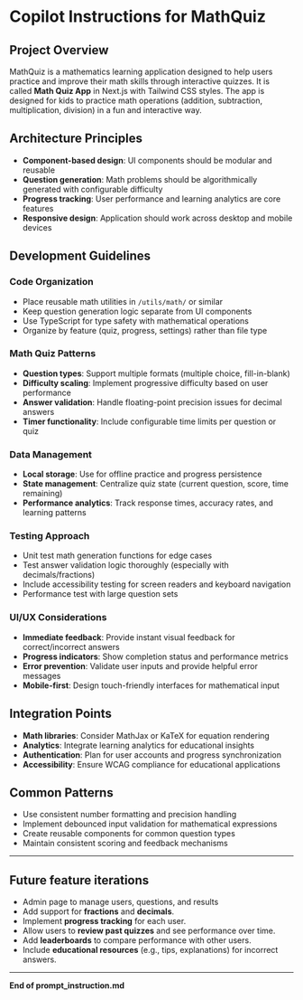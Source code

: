 # Copilot Instructions for MathQuiz

## Project Overview
MathQuiz is a mathematics learning application designed to help users practice and improve their math skills through interactive quizzes. It is called **Math Quiz App** in Next.js with Tailwind CSS styles. The app is designed for kids to practice math operations (addition, subtraction, multiplication, division) in a fun and interactive way.


## Architecture Principles
- **Component-based design**: UI components should be modular and reusable
- **Question generation**: Math problems should be algorithmically generated with configurable difficulty
- **Progress tracking**: User performance and learning analytics are core features
- **Responsive design**: Application should work across desktop and mobile devices

## Development Guidelines

### Code Organization
- Place reusable math utilities in `/utils/math/` or similar
- Keep question generation logic separate from UI components
- Use TypeScript for type safety with mathematical operations
- Organize by feature (quiz, progress, settings) rather than file type

### Math Quiz Patterns
- **Question types**: Support multiple formats (multiple choice, fill-in-blank)
- **Difficulty scaling**: Implement progressive difficulty based on user performance
- **Answer validation**: Handle floating-point precision issues for decimal answers
- **Timer functionality**: Include configurable time limits per question or quiz

### Data Management
- **Local storage**: Use for offline practice and progress persistence
- **State management**: Centralize quiz state (current question, score, time remaining)
- **Performance analytics**: Track response times, accuracy rates, and learning patterns

### Testing Approach
- Unit test math generation functions for edge cases
- Test answer validation logic thoroughly (especially with decimals/fractions)
- Include accessibility testing for screen readers and keyboard navigation
- Performance test with large question sets

### UI/UX Considerations
- **Immediate feedback**: Provide instant visual feedback for correct/incorrect answers
- **Progress indicators**: Show completion status and performance metrics
- **Error prevention**: Validate user inputs and provide helpful error messages
- **Mobile-first**: Design touch-friendly interfaces for mathematical input


## Integration Points
- **Math libraries**: Consider MathJax or KaTeX for equation rendering
- **Analytics**: Integrate learning analytics for educational insights
- **Authentication**: Plan for user accounts and progress synchronization
- **Accessibility**: Ensure WCAG compliance for educational applications

## Common Patterns
- Use consistent number formatting and precision handling
- Implement debounced input validation for mathematical expressions
- Create reusable components for common question types
- Maintain consistent scoring and feedback mechanisms

---

## Future feature iterations
- Admin page to manage users, questions, and results
- Add support for **fractions** and **decimals**.
- Implement **progress tracking** for each user.
- Allow users to **review past quizzes** and see performance over time.
- Add **leaderboards** to compare performance with other users.
- Include **educational resources** (e.g., tips, explanations) for incorrect answers.

---

**End of prompt_instruction.md**
